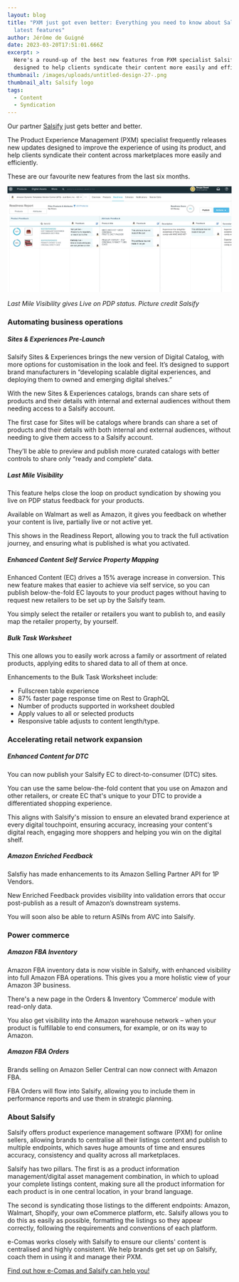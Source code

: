 ```yaml
---
layout: blog
title: "PXM just got even better: Everything you need to know about Salsify’s
  latest features"
author: Jérôme de Guigné
date: 2023-03-20T17:51:01.666Z
excerpt: >
  Here's a round-up of the best new features from PXM specialist Salsify,
  designed to help clients syndicate their content more easily and efficiently
thumbnail: /images/uploads/untitled-design-27-.png
thumbnail_alt: Salsify logo
tags:
  - Content
  - Syndication
---
```

<!--StartFragment-->

Our partner [Salsify](https://www.salsify.com/) just gets better and better.

The Product Experience Management (PXM) specialist frequently releases new updates designed to improve the experience of using its product, and help clients syndicate their content across marketplaces more easily and efficiently.

These are our favourite new features from the last six months.

![Salsify screenshot](/images/uploads/last-mile-visibility-1-.jpg)

*L﻿ast Mile Visibility gives Live on PDP status. Picture credit Salsify*

### Automating business operations

##### Sites & Experiences Pre-Launch

Salsify Sites & Experiences brings the new version of Digital Catalog, with more options for customisation in the look and feel. It’s designed to support brand manufacturers in “developing scalable digital experiences, and deploying them to owned and emerging digital shelves.”

With the new Sites & Experiences catalogs, brands can share sets of products and their details with internal and external audiences without them needing access to a Salsify account. 

The first case for Sites will be catalogs where brands can share a set of products and their details with both internal and external audiences, without needing to give them access to a Salsify account.

They’ll be able to preview and publish more curated catalogs with better controls to share only “ready and complete” data.

##### Last Mile Visibility

This feature helps close the loop on product syndication by showing you live on PDP status feedback for your products.

Available on Walmart as well as Amazon, it gives you feedback on whether your content is live, partially live or not active yet.

This shows in the Readiness Report, allowing you to track the full activation journey, and ensuring what is published is what you activated.

##### Enhanced Content Self Service Property Mapping

Enhanced Content (EC) drives a 15% average increase in conversion. This new feature makes that easier to achieve via self service, so you can publish below-the-fold EC layouts to your product pages without having to request new retailers to be set up by the Salsify team.

You simply select the retailer or retailers you want to publish to, and easily map the retailer property, by yourself.

##### Bulk Task Worksheet

This one allows you to easily work across a family or assortment of related products, applying edits to shared data to all of them at once.

Enhancements to the Bulk Task Worksheet include:

* Fullscreen table experience
* 87% faster page response time on Rest to GraphQL
* Number of products supported in worksheet doubled
* Apply values to all or selected products
* Responsive table adjusts to content length/type.

### Accelerating retail network expansion

##### Enhanced Content for DTC

You can now publish your Salsify EC to direct-to-consumer (DTC) sites.

You can use the same below-the-fold content that you use on Amazon and other retailers, or create EC that's unique to your DTC to provide a differentiated shopping experience.

This aligns with Salsify's mission to ensure an elevated brand experience at every digital touchpoint, ensuring accuracy, increasing your content's digital reach, engaging more shoppers and helping you win on the digital shelf.

##### Amazon Enriched Feedback

Salsfiy has made enhancements to its Amazon Selling Partner API for 1P Vendors.

New Enriched Feedback provides visibility into validation errors that occur post-publish as a result of Amazon’s downstream systems.

You will soon also be able to return ASINs from AVC into Salsify.

### Power commerce

##### Amazon FBA Inventory

Amazon FBA inventory data is now visible in Salsify, with enhanced visibility into full Amazon FBA operations. This gives you a more holistic view of your Amazon 3P business.

There's a new page in the Orders & Inventory ‘Commerce’ module with read-only data.

You also get visibility into the Amazon warehouse network – when your product is fulfillable to end consumers, for example, or on its way to Amazon.

##### Amazon FBA Orders

Brands selling on Amazon Seller Central can now connect with Amazon FBA.

FBA Orders will flow into Salsify, allowing you to include them in performance reports and use them in strategic planning.

### About Salsify

Salsify offers product experience management software (PXM) for online sellers, allowing brands to centralise all their listings content and publish to multiple endpoints, which saves huge amounts of time and ensures accuracy, consistency and quality across all marketplaces.

Salsify has two pillars. The first is as a product information management/digital asset management combination, in which to upload your complete listings content, making sure all the product information for each product is in one central location, in your brand language.

The second is syndicating those listings to the different endpoints: Amazon, Walmart, Shopify, your own eCommerce platform, etc. Salsify allows you to do this as easily as possible, formatting the listings so they appear correctly, following the requirements and conventions of each platform.

e-Comas works closely with Salsify to ensure our clients' content is centralised and highly consistent. We help brands get set up on Salsify, coach them in using it and manage their PXM.

[Find out how e-Comas and Salsify can help you!](https://e-comas.com/contact.html)

<!--EndFragment-->